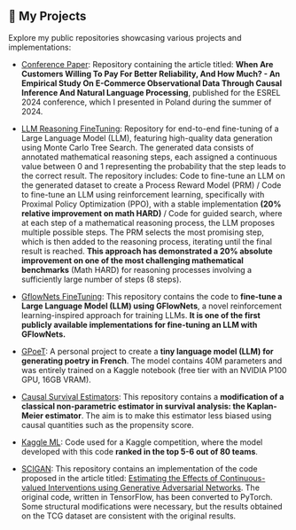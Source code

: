 ## 🌟 My Projects

Explore my public repositories showcasing various projects and implementations:
- [Conference Paper](https://github.com/Adam-yni/reliability): Repository containing the article titled: **When Are Customers Willing To Pay For Better Reliability, And How Much? - An Empirical Study On E-Commerce Observational Data Through Causal Inference And Natural Language Processing**, published for the ESREL 2024 conference, which I presented in Poland during the summer of 2024.
- [LLM Reasoning FineTuning](https://github.com/Adam-yni/LLM-reasoning-finetuning): Repository for end-to-end fine-tuning of a Large Language Model (LLM), featuring high-quality data generation using Monte Carlo Tree Search. The generated data consists of annotated mathematical reasoning steps, each assigned a continuous value between 0 and 1 representing the probability that the step leads to the correct result. The repository includes: Code to fine-tune an LLM on the generated dataset to create a Process Reward Model (PRM) / Code to fine-tune an LLM using reinforcement learning, specifically with Proximal Policy Optimization (PPO), with a stable implementation **(20% relative improvement on math HARD)** / Code for guided search, where at each step of a mathematical reasoning process, the LLM proposes multiple possible steps. The PRM selects the most promising step, which is then added to the reasoning process, iterating until the final result is reached. **This approach has demonstrated a 20% absolute improvement on one of the most challenging mathematical benchmarks** (Math HARD) for reasoning processes involving a sufficiently large number of steps (8 steps).

- [GflowNets FineTuning](https://github.com/Adam-yni/GFlowNets-FineTuning): This repository contains the code to **fine-tune a Large Language Model (LLM) using GFlowNets**, a novel reinforcement learning-inspired approach for training LLMs. **It is one of the first publicly available implementations for fine-tuning an LLM with GFlowNets.**
- [GPoeT](https://github.com/Adam-yni/GPoeT): A personal project to create a **tiny language model (LLM) for generating poetry in French**. The model contains 40M parameters and was entirely trained on a Kaggle notebook (free tier with an NVIDIA P100 GPU, 16GB VRAM).
- [Causal Survival Estimators](https://github.com/Adam-yni/Causal-survival-estimators): This repository contains a **modification of a classical non-parametric estimator in survival analysis: the Kaplan-Meier estimator**. The aim is to make this estimator less biased using causal quantities such as the propensity score.
- [Kaggle ML](ttps://github.com/Adam-yni/kaggle_machine_learning): Code used for a Kaggle competition, where the model developed with this code **ranked in the top 5-6 out of 80 teams**.

- [SCIGAN](https://github.com/Adam-yni/Causal-Inference-CounterFactual-World): This repository contains an implementation of the code proposed in the article titled: [Estimating the Effects of Continuous-valued Interventions using Generative Adversarial Networks](https://arxiv.org/abs/2002.12326). The original code, written in TensorFlow, has been converted to PyTorch. Some structural modifications were necessary, but the results obtained on the TCG dataset are consistent with the original results.
